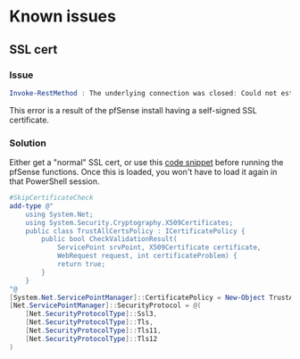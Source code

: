# Known issues
## SSL cert
### Issue
```powershell
Invoke-RestMethod : The underlying connection was closed: Could not establish trust relationship for the SSL/TLS secure channel.
```
This error is a result of the pfSense install having a self-signed SSL certificate.
### Solution
Either get a "normal" SSL cert, or use this [code snippet](https://gist.github.com/jmassardo/2e0dd7cce292f16ff8f6945b8b3752b5) before running the pfSense functions. Once this is loaded, you won't have to load it again in that PowerShell session.
```powershell
#SkipCertificateCheck
add-type @"
    using System.Net;
    using System.Security.Cryptography.X509Certificates;
    public class TrustAllCertsPolicy : ICertificatePolicy {
        public bool CheckValidationResult(
            ServicePoint srvPoint, X509Certificate certificate,
            WebRequest request, int certificateProblem) {
            return true;
        }
    }
"@
[System.Net.ServicePointManager]::CertificatePolicy = New-Object TrustAllCertsPolicy
[Net.ServicePointManager]::SecurityProtocol = @(
    [Net.SecurityProtocolType]::Ssl3,
    [Net.SecurityProtocolType]::Tls,
    [Net.SecurityProtocolType]::Tls11,
    [Net.SecurityProtocolType]::Tls12
)
```
